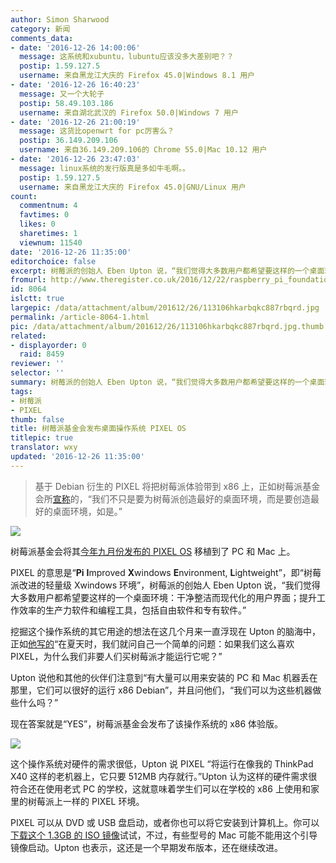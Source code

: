 ```yaml
---
author: Simon Sharwood
category: 新闻
comments_data:
- date: '2016-12-26 14:00:06'
  message: 这系统和xubuntu，lubuntu应该没多大差别吧？？
  postip: 1.59.127.5
  username: 来自黑龙江大庆的 Firefox 45.0|Windows 8.1 用户
- date: '2016-12-26 16:40:23'
  message: 又一个大轮子
  postip: 58.49.103.186
  username: 来自湖北武汉的 Firefox 50.0|Windows 7 用户
- date: '2016-12-26 21:00:19'
  message: 这货比openwrt for pc厉害么？
  postip: 36.149.209.106
  username: 来自36.149.209.106的 Chrome 55.0|Mac 10.12 用户
- date: '2016-12-26 23:47:03'
  message: linux系统的发行版真是多如牛毛啊。。
  postip: 1.59.127.5
  username: 来自黑龙江大庆的 Firefox 45.0|GNU/Linux 用户
count:
  commentnum: 4
  favtimes: 0
  likes: 0
  sharetimes: 1
  viewnum: 11540
date: '2016-12-26 11:35:00'
editorchoice: false
excerpt: 树莓派的创始人 Eben Upton 说，“我们觉得大多数用户都希望要这样的一个桌面环境：干净整洁而现代化的用户界面；提升工作效率的生产力软件和编程工具，包括自由软件和专有软件。”
fromurl: http://www.theregister.co.uk/2016/12/22/raspberry_pi_foundation_releases_operating_system_for_pcs_macs/
id: 8064
islctt: true
largepic: /data/attachment/album/201612/26/113106hkarbqkc887rbqrd.jpg
permalink: /article-8064-1.html
pic: /data/attachment/album/201612/26/113106hkarbqkc887rbqrd.jpg.thumb.jpg
related:
- displayorder: 0
  raid: 8459
reviewer: ''
selector: ''
summary: 树莓派的创始人 Eben Upton 说，“我们觉得大多数用户都希望要这样的一个桌面环境：干净整洁而现代化的用户界面；提升工作效率的生产力软件和编程工具，包括自由软件和专有软件。”
tags:
- 树莓派
- PIXEL
thumb: false
title: 树莓派基金会发布桌面操作系统 PIXEL OS
titlepic: true
translator: wxy
updated: '2016-12-26 11:35:00'
---
```



> 
> 基于 Debian 衍生的 PIXEL 将把树莓派体验带到 x86 上，正如树莓派基金会所[宣称](https://www.raspberrypi.org/blog/pixel-pc-mac/)的，“我们不只是要为树莓派创造最好的桌面环境，而是要创造最好的桌面环境，如是。”
> 
> 
> 


![](/data/attachment/album/201612/26/113106hkarbqkc887rbqrd.jpg)


树莓派基金会将其[今年九月份发布的 PIXEL OS](http://www.theregister.co.uk/2016/09/28/raspberry_pi_adds_pixel_eye_candy_to_desktop_to_please_users/) 移植到了 PC 和 Mac 上。


PIXEL 的意思是“**Pi** **I**mproved **X**windows **E**nvironment, **L**ightweight”，即“树莓派改进的轻量级 Xwindows 环境”，树莓派的创始人 Eben Upton 说，“我们觉得大多数用户都希望要这样的一个桌面环境：干净整洁而现代化的用户界面；提升工作效率的生产力软件和编程工具，包括自由软件和专有软件。”


挖掘这个操作系统的其它用途的想法在这几个月来一直浮现在 Upton 的脑海中，正如[他写的](https://www.raspberrypi.org/blog/pixel-pc-mac/)“在夏天时，我们就问自己一个简单的问题：如果我们这么喜欢 PIXEL，为什么我们非要人们买树莓派才能运行它呢？”


Upton 说他和其他的伙伴们注意到“有大量可以用来安装的 PC 和 Mac 机器丢在那里，它们可以很好的运行 x86 Debian”，并且问他们，“我们可以为这些机器做些什么吗？”


现在答案就是“YES”，树莓派基金会发布了该操作系统的 x86 体验版。


![](/data/attachment/album/201612/26/113349nkc590k9t5cmkp5t.jpg)


这个操作系统对硬件的需求很低，Upton 说 PIXEL “将运行在像我的 ThinkPad X40 这样的老机器上，它只要 512MB 内存就行。”Upton 认为这样的硬件需求很符合还在使用老式 PC 的学校，这就意味着学生们可以在学校的 x86 上使用和家里的树莓派上一样的 PIXEL 环境。


PIXEL 可以从 DVD 或 USB 盘启动，或者你也可以将它安装到计算机上。你可以[下载这个 1.3GB 的 ISO 镜像](http://downloads.raspberrypi.org/pixel_x86/images/pixel_x86-2016-12-13/2016-12-13-pixel-x86-jessie.iso)试试，不过，有些型号的 Mac 可能不能用这个引导镜像启动。Upton 也表示，这还是一个早期发布版本，还在继续改进。
